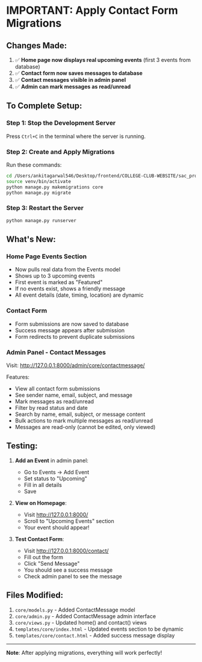 # IMPORTANT: Apply Contact Form Migrations

## Changes Made:

1. ✅ **Home page now displays real upcoming events** (first 3 events from database)
2. ✅ **Contact form now saves messages to database**
3. ✅ **Contact messages visible in admin panel**
4. ✅ **Admin can mark messages as read/unread**

## To Complete Setup:

### Step 1: Stop the Development Server
Press `Ctrl+C` in the terminal where the server is running.

### Step 2: Create and Apply Migrations
Run these commands:

```bash
cd /Users/ankitagarwal546/Desktop/frontend/COLLEGE-CLUB-WEBSITE/sac_project
source venv/bin/activate
python manage.py makemigrations core
python manage.py migrate
```

### Step 3: Restart the Server
```bash
python manage.py runserver
```

## What's New:

### Home Page Events Section
- Now pulls real data from the Events model
- Shows up to 3 upcoming events
- First event is marked as "Featured"
- If no events exist, shows a friendly message
- All event details (date, timing, location) are dynamic

### Contact Form
- Form submissions are now saved to database
- Success message appears after submission
- Form redirects to prevent duplicate submissions

### Admin Panel - Contact Messages
Visit: http://127.0.0.1:8000/admin/core/contactmessage/

Features:
- View all contact form submissions
- See sender name, email, subject, and message
- Mark messages as read/unread
- Filter by read status and date
- Search by name, email, subject, or message content
- Bulk actions to mark multiple messages as read/unread
- Messages are read-only (cannot be edited, only viewed)

## Testing:

1. **Add an Event** in admin panel:
   - Go to Events → Add Event
   - Set status to "Upcoming"
   - Fill in all details
   - Save

2. **View on Homepage**:
   - Visit http://127.0.0.1:8000/
   - Scroll to "Upcoming Events" section
   - Your event should appear!

3. **Test Contact Form**:
   - Visit http://127.0.0.1:8000/contact/
   - Fill out the form
   - Click "Send Message"
   - You should see a success message
   - Check admin panel to see the message

## Files Modified:

1. `core/models.py` - Added ContactMessage model
2. `core/admin.py` - Added ContactMessage admin interface
3. `core/views.py` - Updated home() and contact() views
4. `templates/core/index.html` - Updated events section to be dynamic
5. `templates/core/contact.html` - Added success message display

---

**Note**: After applying migrations, everything will work perfectly!
